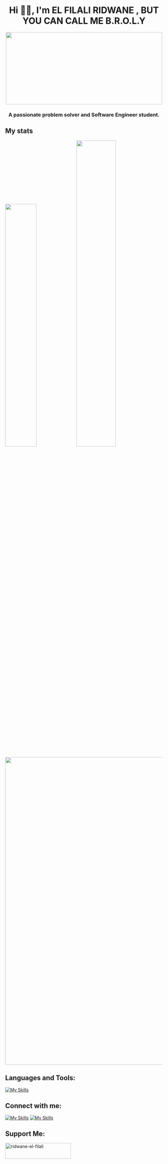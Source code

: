 <h1 align="center">Hi 🧑‍💻, I'm EL FILALI RIDWANE , BUT YOU CAN CALL ME B.R.O.L.Y</h1>
<p align="center"> <img src="https://external-content.duckduckgo.com/iu/?u=https%3A%2F%2Fwww.codecorners.com%2Fwp-content%2Fuploads%2F2018%2F05%2Fsenior-front-end-developer-openings-1.gif&f=1&nofb=1&ipt=189b009f82b2791d45519a08d5432d27e81488035661d2d50ec89db2cb57c132&ipo=images" width="500" height="230"/> </p>


<h3 align="center">A passionate problem solver and Software Engineer student.</h3>


<h2 > My stats </h2>
<p align="left">
  <img width="44.5%" src="https://awesome-github-stats.azurewebsites.net/user-stats/RIDWANE-EL-FILALI?cardType=github&theme=radical" />
  <img width="50%" src="https://github-readme-streak-stats.herokuapp.com/?user=RIDWANE-EL-FILALI&theme=radical" />
</p>


<p>
<img width="980" src="https://github-profile-summary-cards.vercel.app/api/cards/profile-details?username=RIDWANE-EL-FILALI&theme=radical&hide_border=true" />
</p>



<h2 align="left">Languages and Tools:</h2>

[![My Skills](https://skillicons.dev/icons?i=c,cpp,md,bash,vim,vscode,stackoverflow,html,css,github,git,figma,wordpress,visualstudio,linux)](https://skillicons.dev)


<h2 align="left">Connect with me:</h2>

[![My Skills](https://skillicons.dev/icons?i=twitter)](https://twitter.com/darknig42667951)
[![My Skills](https://skillicons.dev/icons?i=linkedin)](https://www.linkedin.com/in/ridwane-elfilali-0ab7aa253/)

<h2 align="left">Support Me:</h2>
<p><a href="https://www.buymeacoffee.com/B.R.O.L.Y"> <img align="left" src="https://cdn.buymeacoffee.com/buttons/v2/default-yellow.png" height="50" width="210" alt="ridwane-el-filali" /></a></p><br><br>


